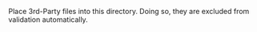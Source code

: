 Place 3rd-Party files into this directory. Doing so, they are excluded from validation automatically.